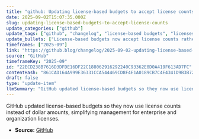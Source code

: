 ```yaml
---
title: "github: Updating license-based budgets to accept license counts"
date: 2025-09-02T15:07:35.000Z
slug: updating-license-based-budgets-to-accept-license-counts
update_categories: ["github"]
update_tags: ["github", "changelog", "license-based budgets", "licenses", "billing", "enterprise", "organizations"]
update_bullets: ["License-based budgets now accept license counts rather than dollar values.", "The change applies to both new and existing license-based budgets.", "Aims to simplify managing licenses for enterprises and organizations.", "Announcement published in the GitHub Blog changelog."]
timeframes: ["2025-09"]
link: "https://github.blog/changelog/2025-09-02-updating-license-based-budgets-to-accept-license-counts"
source: "GitHub"
timeframeKey: "2025-09"
id: "22ECD238B7616D3DFDE16DF22C188062916292240C93362E0D0A419F613AD7FC"
contentHash: "861CAD164A999E36331CCA544469CD8F4E1A0189CB7C4E4341D9B3B722D270CF"
draft: false
type: "update-item"
llmSummary: "GitHub updated license-based budgets so they now use license counts instead of dollar amounts, simplifying management for enterprise and organization licenses."
---
```


GitHub updated license-based budgets so they now use license counts instead of dollar amounts, simplifying management for enterprise and organization licenses.

- **Source:** [GitHub](https://github.blog/changelog/2025-09-02-updating-license-based-budgets-to-accept-license-counts)
